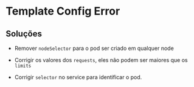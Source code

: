 # Template Config Error

## Soluções

- Remover `nodeSelector` para o pod ser criado em qualquer node

- Corrigir os valores dos `requests`, eles não podem ser maiores que os `limits`

- Corrigir `selector` no service para identificar o pod.